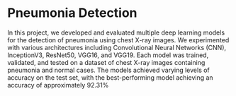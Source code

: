 # Pneumonia Detection
In this project, we developed and evaluated multiple deep learning models for the detection of pneumonia using chest X-ray images. We experimented with various architectures including Convolutional Neural Networks (CNN), InceptionV3, ResNet50, VGG16, and VGG19. Each model was trained, validated, and tested on a dataset of chest X-ray images containing pneumonia and normal cases. The models achieved varying levels of accuracy on the test set, with the best-performing model achieving an accuracy of approximately 92.31%
